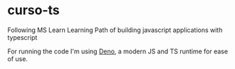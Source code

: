 # curso-ts

 Following MS Learn Learning Path of building javascript applications with typescript

For running the code I'm using [Deno](https://deno.land), a modern JS and TS runtime for ease of use.